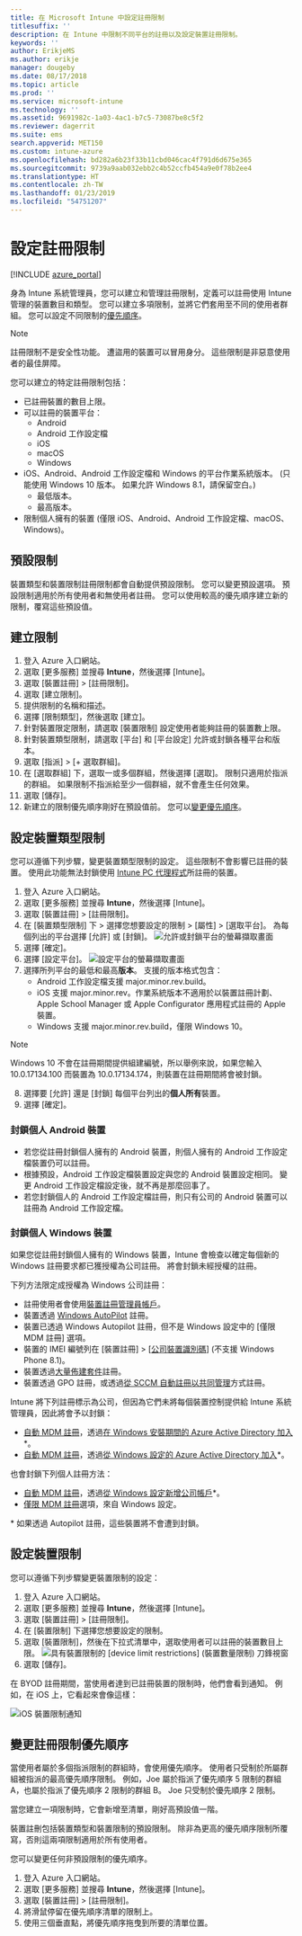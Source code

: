 ```yaml
---
title: 在 Microsoft Intune 中設定註冊限制
titlesuffix: ''
description: 在 Intune 中限制不同平台的註冊以及設定裝置註冊限制。
keywords: ''
author: ErikjeMS
ms.author: erikje
manager: dougeby
ms.date: 08/17/2018
ms.topic: article
ms.prod: ''
ms.service: microsoft-intune
ms.technology: ''
ms.assetid: 9691982c-1a03-4ac1-b7c5-73087be8c5f2
ms.reviewer: dagerrit
ms.suite: ems
search.appverid: MET150
ms.custom: intune-azure
ms.openlocfilehash: bd282a6b23f33b11cbd046cac4f791d6d675e365
ms.sourcegitcommit: 9739a9aab032ebb2c4b52ccfb454a9e0f78b2ee4
ms.translationtype: HT
ms.contentlocale: zh-TW
ms.lasthandoff: 01/23/2019
ms.locfileid: "54751207"
---
```

# <a name="set-enrollment-restrictions"></a>設定註冊限制

[!INCLUDE [azure_portal](./includes/azure_portal.md)]

身為 Intune 系統管理員，您可以建立和管理註冊限制，定義可以註冊使用 Intune 管理的裝置數目和類型。 您可以建立多項限制，並將它們套用至不同的使用者群組。 您可以設定不同限制的[優先順序](#change-enrollment-restriction-priority)。

>[!NOTE]
>註冊限制不是安全性功能。 遭盜用的裝置可以冒用身分。 這些限制是非惡意使用者的最佳屏障。

您可以建立的特定註冊限制包括：

- 已註冊裝置的數目上限。
- 可以註冊的裝置平台：
  - Android
  - Android 工作設定檔
  - iOS
  - macOS
  - Windows
- iOS、Android、Android 工作設定檔和 Windows 的平台作業系統版本。 (只能使用 Windows 10 版本。 如果允許 Windows 8.1，請保留空白。)
  - 最低版本。
  - 最高版本。
- 限制個人擁有的裝置 (僅限 iOS、Android、Android 工作設定檔、macOS、Windows)。

## <a name="default-restrictions"></a>預設限制

裝置類型和裝置限制註冊限制都會自動提供預設限制。 您可以變更預設選項。 預設限制適用於所有使用者和無使用者註冊。 您可以使用較高的優先順序建立新的限制，覆寫這些預設值。

## <a name="create-a-restriction"></a>建立限制

1. 登入 Azure 入口網站。
2. 選取 [更多服務] 並搜尋 **Intune**，然後選擇 [Intune]。
3. 選取 [裝置註冊] > [註冊限制]。
4. 選取 [建立限制]。
5. 提供限制的名稱和描述。
6. 選擇 [限制類型]，然後選取 [建立]。
7. 針對裝置限定限制，請選取 [裝置限制] 設定使用者能夠註冊的裝置數上限。
8. 針對裝置類型限制，請選取 [平台] 和 [平台設定] 允許或封鎖各種平台和版本。
9. 選取 [指派] > [+ 選取群組]。
10. 在 [選取群組] 下，選取一或多個群組，然後選擇 [選取]。 限制只適用於指派的群組。 如果限制不指派給至少一個群組，就不會產生任何效果。
11. 選取 [儲存]。
12. 新建立的限制優先順序剛好在預設值前。 您可以[變更優先順序](#change-enrollment-restriction-priority)。

## <a name="set-device-type-restrictions"></a>設定裝置類型限制

您可以遵循下列步驟，變更裝置類型限制的設定。 這些限制不會影響已註冊的裝置。 使用此功能無法封鎖使用 [Intune PC 代理程式](manage-windows-pcs-with-microsoft-intune.md)所註冊的裝置。

1. 登入 Azure 入口網站。
2. 選取 [更多服務] 並搜尋 **Intune**，然後選擇 [Intune]。
3. 選取 [裝置註冊] > [註冊限制]。
4. 在 [裝置類型限制] 下 > 選擇您想要設定的限制 > [屬性] > [選取平台]。 為每個列出的平台選擇 [允許] 或 [封鎖]。
    ![允許或封鎖平台的螢幕擷取畫面](media/enrollment-restrictions-set/platform-allow-block.png)
5. 選擇 [確定]。
6. 選擇 [設定平台]。
    ![設定平台的螢幕擷取畫面](media/enrollment-restrictions-set/configure-platforms.png)
7. 選擇所列平台的最低和最高**版本**。 支援的版本格式包含：
    - Android 工作設定檔支援 major.minor.rev.build。
    - iOS 支援 major.minor.rev。作業系統版本不適用於以裝置註冊計劃、Apple School Manager 或 Apple Configurator 應用程式註冊的 Apple 裝置。
    - Windows 支援 major.minor.rev.build，僅限 Windows 10。
> [!Note]
> Windows 10 不會在註冊期間提供組建編號，所以舉例來說，如果您輸入 10.0.17134.100 而裝置為 10.0.17134.174，則裝置在註冊期間將會被封鎖。
8. 選擇要 [允許] 還是 [封鎖] 每個平台列出的**個人所有**裝置。
9. 選擇 [確定]。

### <a name="blocking-personal-android-devices"></a>封鎖個人 Android 裝置
- 若您從註冊封鎖個人擁有的 Android 裝置，則個人擁有的 Android 工作設定檔裝置仍可以註冊。
- 根據預設，Android 工作設定檔裝置設定與您的 Android 裝置設定相同。 變更 Android 工作設定檔設定後，就不再是那麼回事了。
- 若您封鎖個人的 Android 工作設定檔註冊，則只有公司的 Android 裝置可以註冊為 Android 工作設定檔。

### <a name="blocking-personal-windows-devices"></a>封鎖個人 Windows 裝置
如果您從註冊封鎖個人擁有的 Windows 裝置，Intune 會檢查以確定每個新的 Windows 註冊要求都已獲授權為公司註冊。 將會封鎖未經授權的註冊。

下列方法限定成授權為 Windows 公司註冊：
 - 註冊使用者會使用[裝置註冊管理員帳戶]( device-enrollment-manager-enroll.md)。
- 裝置透過 [Windows AutoPilot](enrollment-autopilot.md) 註冊。
- 裝置已透過 Windows Autopilot 註冊，但不是 Windows 設定中的 [僅限 MDM 註冊] 選項。
- 裝置的 IMEI 編號列在 [裝置註冊] > [[公司裝置識別碼](corporate-identifiers-add.md)] (不支援 Windows Phone 8.1)。
- 裝置透過[大量佈建套件](windows-bulk-enroll.md)註冊。
- 裝置透過 GPO 註冊，或透過[從 SCCM 自動註冊以共同管理](https://docs.microsoft.com/sccm/core/clients/manage/co-management-overview#how-to-configure-co-management.md)方式註冊。
 
Intune 將下列註冊標示為公司，但因為它們未將每個裝置控制提供給 Intune 系統管理員，因此將會予以封鎖：
 - [自動 MDM 註冊](windows-enroll.md#enable-windows-10-automatic-enrollment)，透過[在 Windows 安裝期間的 Azure Active Directory 加入](https://docs.microsoft.com/azure/active-directory/device-management-azuread-joined-devices-frx)\*。
- [自動 MDM 註冊](windows-enroll.md#enable-windows-10-automatic-enrollment)，透過[從 Windows 設定的 Azure Active Directory 加入](https://docs.microsoft.com/azure/active-directory/user-help/user-help-register-device-on-network)*。
 
也會封鎖下列個人註冊方法：
- [自動 MDM 註冊](windows-enroll.md#enable-windows-10-automatic-enrollment)，透過[從 Windows 設定新增公司帳戶](https://docs.microsoft.com/azure/active-directory/user-help/user-help-join-device-on-network)\*。
- [僅限 MDM 註冊]( https://docs.microsoft.com/windows/client-management/mdm/mdm-enrollment-of-windows-devices#connecting-personally-owned-devices-bring-your-own-device)選項，來自 Windows 設定。

\* 如果透過 Autopilot 註冊，這些裝置將不會遭到封鎖。

## <a name="set-device-limit-restrictions"></a>設定裝置限制

您可以遵循下列步驟變更裝置限制的設定：

1. 登入 Azure 入口網站。
2. 選取 [更多服務] 並搜尋 **Intune**，然後選擇 [Intune]。
3. 選取 [裝置註冊] > [註冊限制]。
4. 在 [裝置限制] 下選擇您想要設定的限制。
5. 選取 [裝置限制]，然後在下拉式清單中，選取使用者可以註冊的裝置數目上限。
    ![具有裝置限制的 [device limit restrictions] (裝置數量限制) 刀鋒視窗](./media/device-restrictions-limit.png)
6. 選取 [儲存]。


在 BYOD 註冊期間，當使用者達到已註冊裝置的限制時，他們會看到通知。 例如，在 iOS 上，它看起來會像這樣：

![iOS 裝置限制通知](./media/enrollment-restrictions-ios-set-limit-notification.png)

## <a name="change-enrollment-restriction-priority"></a>變更註冊限制優先順序

當使用者屬於多個指派限制的群組時，會使用優先順序。 使用者只受制於所屬群組被指派的最高優先順序限制。 例如，Joe 屬於指派了優先順序 5 限制的群組 A，也屬於指派了優先順序 2 限制的群組 B。 Joe 只受制於優先順序 2 限制。

當您建立一項限制時，它會新增至清單，剛好高預設值一階。

裝置註刪包括裝置類型和裝置限制的預設限制。 除非為更高的優先順序限制所覆寫，否則這兩項限制適用於所有使用者。

您可以變更任何非預設限制的優先順序。

1. 登入 Azure 入口網站。
2. 選取 [更多服務] 並搜尋 **Intune**，然後選擇 [Intune]。
3. 選取 [裝置註冊] > [註冊限制]。
4. 將滑鼠停留在優先順序清單的限制上。
5. 使用三個垂直點，將優先順序拖曳到所要的清單位置。
